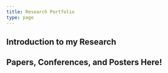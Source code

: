 ```yaml
---
title: Research Portfolio
type: page
---
```


## Introduction to my Research

## Papers, Conferences, and Posters Here! 
